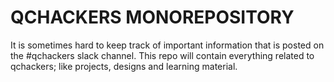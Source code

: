 # QCHACKERS MONOREPOSITORY

It is sometimes hard to keep track of important information that is posted on the #qchackers slack channel. This repo will contain everything related to qchackers; like projects, designs and learning material.

